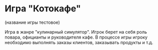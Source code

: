 # Игра "Котокафе" 
(название игры тестовое)

Игра в жанре "кулинарный симулятор". Игрок берет на себя роль повара, официанты и руководителя кафе. 
В процессе игры игроку необходимо выполнять заказы клиентов, заказывать продукты и т.д.









